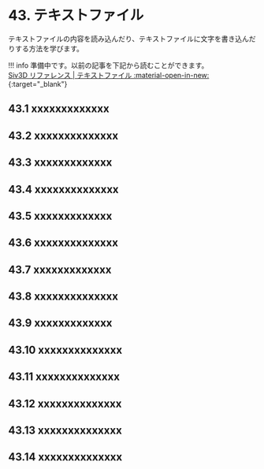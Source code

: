 # 43. テキストファイル
テキストファイルの内容を読み込んだり、テキストファイルに文字を書き込んだりする方法を学びます。

!!! info
    準備中です。以前の記事を下記から読むことができます。  
    [Siv3D リファレンス | テキストファイル :material-open-in-new:](https://zenn.dev/reputeless/books/siv3d-documentation/viewer/tutorial-textfile){:target="_blank"}


## 43.1 xxxxxxxxxxxxx


## 43.2 xxxxxxxxxxxxxx


## 43.3 xxxxxxxxxxxxx


## 43.4 xxxxxxxxxxxxxx


## 43.5 xxxxxxxxxxxxx


## 43.6 xxxxxxxxxxxxxx


## 43.7 xxxxxxxxxxxxx


## 43.8 xxxxxxxxxxxxxx


## 43.9 xxxxxxxxxxxxx


## 43.10 xxxxxxxxxxxxxx


## 43.11 xxxxxxxxxxxxxx


## 43.12 xxxxxxxxxxxxxx


## 43.13 xxxxxxxxxxxxxx


## 43.14 xxxxxxxxxxxxxx


